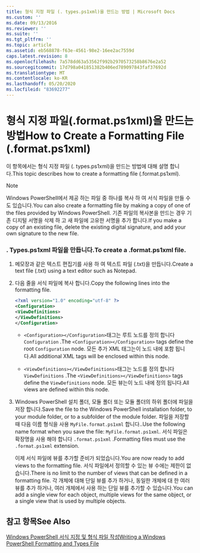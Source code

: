 ```yaml
---
title: 형식 지정 파일 (. types.ps1xml)을 만드는 방법 | Microsoft Docs
ms.custom: ''
ms.date: 09/13/2016
ms.reviewer: ''
ms.suite: ''
ms.tgt_pltfrm: ''
ms.topic: article
ms.assetid: eb568878-f63e-4561-98e2-16ee2ac7559d
caps.latest.revision: 8
ms.openlocfilehash: 7a578dd63a53562f992b2970573258b8676e2a52
ms.sourcegitcommit: 17d798a041851382b406ed789097843faf37692d
ms.translationtype: MT
ms.contentlocale: ko-KR
ms.lasthandoff: 05/20/2020
ms.locfileid: "83692277"
---
```

# <a name="how-to-create-a-formatting-file-formatps1xml"></a><span data-ttu-id="91826-102">형식 지정 파일(.format.ps1xml)을 만드는 방법</span><span class="sxs-lookup"><span data-stu-id="91826-102">How to Create a Formatting File (.format.ps1xml)</span></span>

<span data-ttu-id="91826-103">이 항목에서는 형식 지정 파일 (. types.ps1xml)을 만드는 방법에 대해 설명 합니다.</span><span class="sxs-lookup"><span data-stu-id="91826-103">This topic describes how to create a formatting file (.format.ps1xml).</span></span>

> [!NOTE]
> <span data-ttu-id="91826-104">Windows PowerShell에서 제공 하는 파일 중 하나를 복사 하 여 서식 파일을 만들 수도 있습니다.</span><span class="sxs-lookup"><span data-stu-id="91826-104">You can also create a formatting file by making a copy of one of the files provided by Windows PowerShell.</span></span> <span data-ttu-id="91826-105">기존 파일의 복사본을 만드는 경우 기존 디지털 서명을 삭제 하 고 새 파일에 고유한 서명을 추가 합니다.</span><span class="sxs-lookup"><span data-stu-id="91826-105">If you make a copy of an existing file, delete the existing digital signature, and add your own signature to the new file.</span></span>

### <a name="to-create-a-formatps1xml-file"></a><span data-ttu-id="91826-106">. Types.ps1xml 파일을 만듭니다.</span><span class="sxs-lookup"><span data-stu-id="91826-106">To create a .format.ps1xml file.</span></span>

1. <span data-ttu-id="91826-107">메모장과 같은 텍스트 편집기를 사용 하 여 텍스트 파일 (.txt)을 만듭니다.</span><span class="sxs-lookup"><span data-stu-id="91826-107">Create a text file (.txt) using a text editor such as Notepad.</span></span>

2. <span data-ttu-id="91826-108">다음 줄을 서식 파일에 복사 합니다.</span><span class="sxs-lookup"><span data-stu-id="91826-108">Copy the following lines into the formatting file.</span></span>

   ```xml
   <?xml version="1.0" encoding="utf-8" ?>
   <Configuration>
   <ViewDefinitions>
   </ViewDefinitions>
   </Configuration>
   ```

   - <span data-ttu-id="91826-109">`<Configuration></Configuration>`태그는 루트 노드를 정의 합니다 `Configuration` .</span><span class="sxs-lookup"><span data-stu-id="91826-109">The `<Configuration></Configuration>` tags define the root `Configuration` node.</span></span> <span data-ttu-id="91826-110">모든 추가 XML 태그는이 노드 내에 포함 됩니다.</span><span class="sxs-lookup"><span data-stu-id="91826-110">All additional XML tags will be enclosed within this node.</span></span>

   - <span data-ttu-id="91826-111">`<ViewDefinitions></ViewDefinitions>`태그는 노드를 정의 합니다 `ViewDefinitions` .</span><span class="sxs-lookup"><span data-stu-id="91826-111">The `<ViewDefinitions></ViewDefinitions>` tags define the `ViewDefinitions` node.</span></span> <span data-ttu-id="91826-112">모든 뷰는이 노드 내에 정의 됩니다.</span><span class="sxs-lookup"><span data-stu-id="91826-112">All views are defined within this node.</span></span>

3. <span data-ttu-id="91826-113">Windows PowerShell 설치 폴더, 모듈 폴더 또는 모듈 폴더의 하위 폴더에 파일을 저장 합니다.</span><span class="sxs-lookup"><span data-stu-id="91826-113">Save the file to the Windows PowerShell installation folder, to your module folder, or to a subfolder of the module folder.</span></span> <span data-ttu-id="91826-114">파일을 저장할 때 다음 이름 형식을 사용 `MyFile.format.ps1xml` 합니다..</span><span class="sxs-lookup"><span data-stu-id="91826-114">Use the following name format when you save the file:  `MyFile.format.ps1xml`.</span></span> <span data-ttu-id="91826-115">서식 파일은 확장명을 사용 해야 합니다 `.format.ps1xml` .</span><span class="sxs-lookup"><span data-stu-id="91826-115">Formatting files must use the `.format.ps1xml` extension.</span></span>

   <span data-ttu-id="91826-116">이제 서식 파일에 뷰를 추가할 준비가 되었습니다.</span><span class="sxs-lookup"><span data-stu-id="91826-116">You are now ready to add views to the formatting file.</span></span> <span data-ttu-id="91826-117">서식 파일에서 정의할 수 있는 뷰 수에는 제한이 없습니다.</span><span class="sxs-lookup"><span data-stu-id="91826-117">There is no limit to the number of views that can be defined in a formatting file.</span></span> <span data-ttu-id="91826-118">각 개체에 대해 단일 뷰를 추가 하거나, 동일한 개체에 대 한 여러 뷰를 추가 하거나, 여러 개체에서 사용 하는 단일 뷰를 추가할 수 있습니다.</span><span class="sxs-lookup"><span data-stu-id="91826-118">You can add a single view for each object, multiple views for the same object, or a single view that is used by multiple objects.</span></span>

## <a name="see-also"></a><span data-ttu-id="91826-119">참고 항목</span><span class="sxs-lookup"><span data-stu-id="91826-119">See Also</span></span>

[<span data-ttu-id="91826-120">Windows PowerShell 서식 지정 및 형식 파일 작성</span><span class="sxs-lookup"><span data-stu-id="91826-120">Writing a Windows PowerShell Formatting and Types File</span></span>](./writing-a-powershell-formatting-file.md)
